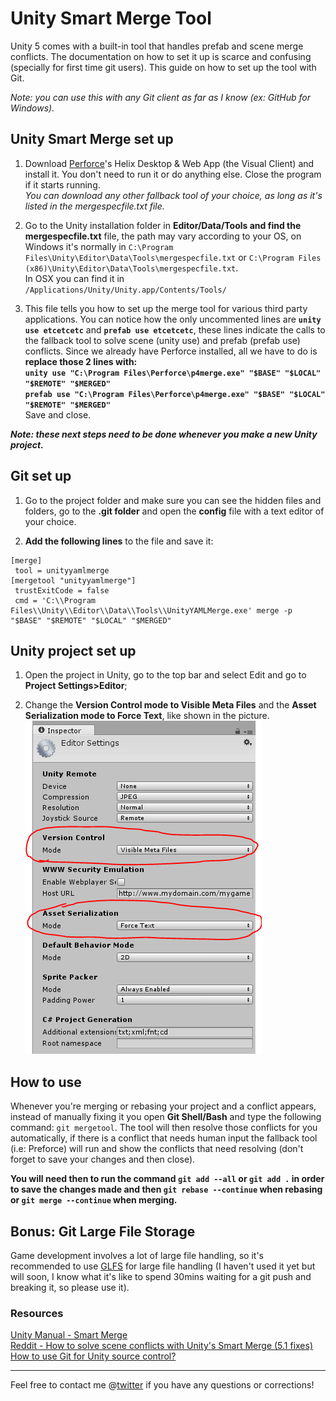 # Unity Smart Merge Tool

Unity 5 comes with a built-in tool that handles prefab and scene merge conflicts. The documentation on how to set it up is scarce and confusing (specially for first time git users).
This guide on how to set up the tool with Git.

_Note: you can use this with any Git client as far as I know (ex: GitHub for Windows)._

## Unity Smart Merge set up

1. Download [Perforce](https://www.perforce.com/downloads/helix)'s Helix Desktop & Web App (the Visual Client) and install it. You don't need to run it or do anything else. Close the program if it starts running. <br/>
_You can download any other fallback tool of your choice, as long as it's listed in the mergespecfile.txt file._

2. Go to the Unity installation folder in **Editor/Data/Tools and find the mergespecfile.txt** file, the path may vary according to your OS, on Windows it's normally in `C:\Program Files\Unity\Editor\Data\Tools\mergespecfile.txt` or `C:\Program Files (x86)\Unity\Editor\Data\Tools\mergespecfile.txt`. <br/>
In OSX you can find it in `/Applications/Unity/Unity.app/Contents/Tools/`

3. This file tells you how to set up the merge tool for various third party applications. You can notice how the only uncommented lines are **`unity use etcetcetc`** and **`prefab use etcetcetc`**, these lines indicate the calls to the fallback tool to solve scene (unity use) and prefab (prefab use) conflicts. Since we already have Perforce installed, all we have to do is **replace those 2 lines with:** <br/>
**`unity use "C:\Program Files\Perforce\p4merge.exe" "$BASE" "$LOCAL" "$REMOTE" "$MERGED"`**<br/>
**`prefab use "C:\Program Files\Perforce\p4merge.exe" "$BASE" "$LOCAL" "$REMOTE" "$MERGED"`**<br/>
Save and close.

**_Note: these next steps need to be done whenever you make a new Unity project._**

## Git set up

1. Go to the project folder and make sure you can see the hidden files and folders, go to the **.git folder** and open the **config** file with a text editor of your choice.

2. **Add the following lines** to the file and save it:
```
[merge]
 tool = unityyamlmerge
[mergetool "unityyamlmerge"]
 trustExitCode = false
 cmd = 'C:\\Program Files\\Unity\\Editor\\Data\\Tools\\UnityYAMLMerge.exe' merge -p "$BASE" "$REMOTE" "$LOCAL" "$MERGED"
```

## Unity project set up

1. Open the project in Unity, go to the top bar and select Edit and go to **Project Settings>Editor**;

2. Change the **Version Control mode to Visible Meta Files** and the **Asset Serialization mode to Force Text**, like shown in the picture. <br/>
![](images/project-settings.png)

## How to use

Whenever you're merging or rebasing your project and a conflict appears, instead of manually fixing it you open **Git Shell/Bash** and type the following command: `git mergetool`.
The tool will then resolve those conflicts for you automatically, if there is a conflict that needs human input the fallback tool (i.e: Preforce) will run and show the conflicts that need resolving (don't forget to save your changes and then close).

**You will need then to run the command `git add --all` or `git add .` in order to save the changes made and then `git rebase --continue` when rebasing or `git merge --continue` when merging.**

## Bonus: Git Large File Storage

Game development involves a lot of large file handling, so it's recommended to use [GLFS](https://git-lfs.github.com/) for large file handling (I haven't used it yet but will soon, I know what it's like to spend 30mins waiting for a git push and breaking it, so please use it).

### Resources
[Unity Manual - Smart Merge](https://docs.unity3d.com/Manual/SmartMerge.html) <br/>
[Reddit - How to solve scene conflicts with Unity's Smart Merge (5.1 fixes)](https://www.reddit.com/r/Unity3D/comments/39bdq5/how_to_solve_scene_conflicts_with_unitys_smart/)<br/>
[How to use Git for Unity source control?](http://stackoverflow.com/questions/18225126/how-to-use-git-for-unity-source-control)

---

Feel free to contact me @[twitter](http://twitter.com/jasonmccaslin) if you have any questions or corrections!
